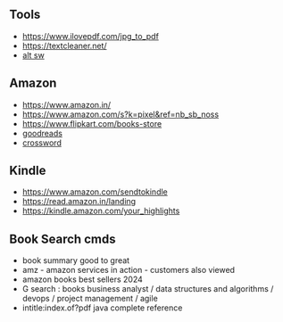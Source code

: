 ## Tools
* https://www.ilovepdf.com/jpg_to_pdf
* https://textcleaner.net/
* [alt sw](https://alternative.me/)

## Amazon
* https://www.amazon.in/
* https://www.amazon.com/s?k=pixel&ref=nb_sb_noss
* https://www.flipkart.com/books-store
* [goodreads](https://www.goodreads.com/)
* [crossword](https://www.crossword.in/collections/books)

## Kindle 
* https://www.amazon.com/sendtokindle
* https://read.amazon.in/landing
* https://kindle.amazon.com/your_highlights

## Book Search cmds
* book summary good to great
* amz - amazon services in action - customers also viewed
* amazon books best sellers 2024
* G search : books business analyst / data structures and algorithms / devops / project management / agile 
* intitle:index.of?pdf java complete reference

